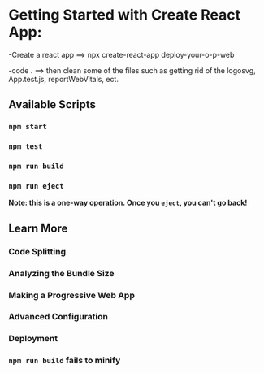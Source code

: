 # Getting Started with Create React App:

-Create a react app ==> npx create-react-app deploy-your-o-p-web

-code . ==> then clean some of the files such as getting rid of the logosvg, App.test.js, reportWebVitals, ect. 


## Available Scripts

### `npm start`

### `npm test`

### `npm run build`

### `npm run eject`

**Note: this is a one-way operation. Once you `eject`, you can't go back!**

## Learn More

### Code Splitting

### Analyzing the Bundle Size


### Making a Progressive Web App


### Advanced Configuration

### Deployment


### `npm run build` fails to minify
